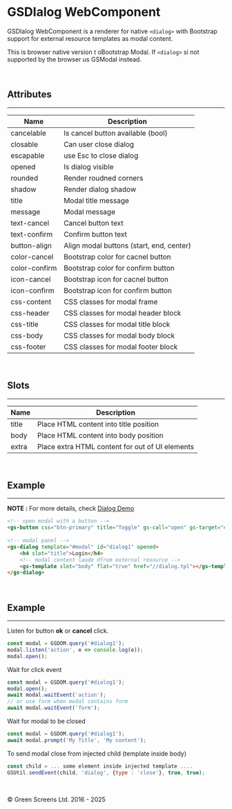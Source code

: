 # GSDIalog WebComponent
 
GSDIalog WebComponent is a renderer for native ```<dialog>``` with Bootstrap support for external resource templates as modal content.
 
This is browser native version t oBootstrap Modal. If ```<dialog>``` si not supported by the browser us GSModal instead.
 
<br>
 
## Attributes
---
 
| Name               | Description                                                  |
|--------------------|--------------------------------------------------------------|
| cancelable         | Is cancel button available (bool)                            |
| closable           | Can user close dialog                                        |
| escapable          | use Esc to close dialog                                      |
| opened             | Is dialog visible                                            |
| rounded            | Render roudned corners                                       |
| shadow             | Render dialog shadow                                         |
| title              | Modal title message                                          |
| message            | Modal message                                                |
| text-cancel        | Cancel button text                                           |
| text-confirm       | Confirm button text                                          |
| button-align       | Align modal buttons (start, end, center)                     |
| color-cancel       | Bootstrap color for cacnel button                            |
| color-confirm      | Bootstrap color for confirm button                           |
| icon-cancel        | Bootstrap icon for cacnel button                             |
| icon-confirm       | Bootstrap icon for confirm button                            |
| css-content        | CSS classes for modal frame                                  |
| css-header         | CSS classes for modal header block                           |
| css-title          | CSS classes for modal title block                            |
| css-body           | CSS classes for modal body block                             |
| css-footer         | CSS classes for modal footer block                           |
 
 <br>
 
## Slots
---

| Name               | Description                                              |
|--------------------|----------------------------------------------------------|
| title              | Place HTML content into title position                   |
| body               | Place HTML content into body position                    |
| extra              | Place extra HTML content for out of UI elements          |

<br>

## Example
---
 
**NOTE :**
For more details, check [Dialog Demo](../../demos/dialog/)
 
```html
<!-- open modal with a button -->
<gs-button css="btn-primary" title="Toggle" gs-call="open" gs-target="#dialog1"></gs-button>
 
<!-- modal panel -->
<gs-dialog template="#modal" id="dialog1" opened>
    <h4 slot="title">Login</h4>
    <!-- modal content laode dfrom external resource -->
    <gs-template slot="body" flat="true" href="//dialog.tpl"></gs-template>
</gs-dialog>
```
 
<br>
 
## Example
---
 
Listen for button **ok** or **cancel** click. 
 
```JavaScript
const modal = GSDOM.query('#dialog1');
modal.listen('action', e => console.log(e));
modal.open();
```
 
Wait for click event

```JavaScript
const modal = GSDOM.query('#dialog1');
modal.open();
await modal.waitEvent('action');
// or use form when modal contains form
await modal.waitEvent('form');
```

Wait for modal to be closed 

```JavaScript
const modal = GSDOM.query('#dialog1');
await modal.prompt('My Title', 'My content');
```

To send modal close from injected child (template inside body)

```JavaScript
const child = ... some element inside injected template ....
GSUtil.sendEvent(child, 'dialog', {type : 'close'}, true, true);
```

<br>

&copy; Green Screens Ltd. 2016 - 2025
